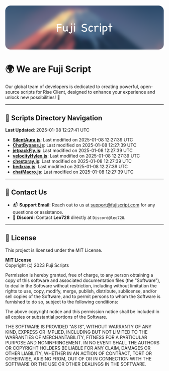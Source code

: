 ![Banner](.github/b.webp)

# 🌍 **We are Fuji Script**

Our global team of developers is dedicated to creating powerful, open-source scripts for Rise Client, designed to enhance your experience and unlock new possibilities! 🌟

---
<!-- SCRIPTS_NAVIGATION_START -->
## 📂 **Scripts Directory Navigation**

**Last Updated**: 2025-01-08 12:27:41 UTC

- **[SilentAura.js](scripts/SilentAura.js)**: Last modified on 2025-01-08 12:27:39 UTC
- **[ChatBypass.js](scripts/ChatBypass.js)**: Last modified on 2025-01-08 12:27:39 UTC
- **[jetpackFly.js](scripts/jetpackFly.js)**: Last modified on 2025-01-08 12:27:39 UTC
- **[velocityHylex.js](scripts/velocityHylex.js)**: Last modified on 2025-01-08 12:27:39 UTC
- **[chestxray.js](scripts/chestxray.js)**: Last modified on 2025-01-08 12:27:39 UTC
- **[bedxray.js](scripts/bedxray.js)**: Last modified on 2025-01-08 12:27:39 UTC
- **[chatMacro.js](scripts/chatMacro.js)**: Last modified on 2025-01-08 12:27:39 UTC

<!-- SCRIPTS_NAVIGATION_END -->

---

## 💬 **Contact Us**  
- 📬 **Support Email**: Reach out to us at [support@fujiscript.com](mailto:support@fujiscript.com) for any questions or assistance.  
- 💬 **Discord**: Contact **Leo728** directly at `Discord@leo728`.

---

## 📜 **License**

This project is licensed under the MIT License.  

**MIT License**  
Copyright (c) 2023 Fuji Scripts  

Permission is hereby granted, free of charge, to any person obtaining a copy of this software and associated documentation files (the "Software"), to deal in the Software without restriction, including without limitation the rights to use, copy, modify, merge, publish, distribute, sublicense, and/or sell copies of the Software, and to permit persons to whom the Software is furnished to do so, subject to the following conditions:  

The above copyright notice and this permission notice shall be included in all copies or substantial portions of the Software.  

THE SOFTWARE IS PROVIDED "AS IS", WITHOUT WARRANTY OF ANY KIND, EXPRESS OR IMPLIED, INCLUDING BUT NOT LIMITED TO THE WARRANTIES OF MERCHANTABILITY, FITNESS FOR A PARTICULAR PURPOSE AND NONINFRINGEMENT. IN NO EVENT SHALL THE AUTHORS OR COPYRIGHT HOLDERS BE LIABLE FOR ANY CLAIM, DAMAGES OR OTHER LIABILITY, WHETHER IN AN ACTION OF CONTRACT, TORT OR OTHERWISE, ARISING FROM, OUT OF OR IN CONNECTION WITH THE SOFTWARE OR THE USE OR OTHER DEALINGS IN THE SOFTWARE.  
